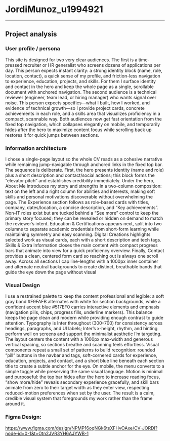 # JordiMunoz_u1994921

---

## Project analysis

### User profile / persona

This site is designed for two very clear audiences. The first is a time-pressed recruiter or HR generalist who screens dozens of applications per day. This person expects instant clarity: a strong identity block (name, role, location, contact), a quick sense of my profile, and friction-less navigation to experience, education, projects, and skills. For them I surface identity and contact in the hero and keep the whole page as a single, scrollable document with anchored navigation. The second audience is a technical reviewer (engineer, team lead, or hiring manager) who wants signal over noise. This person expects specifics—what I built, how I worked, and evidence of technical growth—so I provide project cards, concrete achievements in each role, and a skills area that visualizes proficiency in a compact, scannable way. Both audiences now get fast orientation from the fixed top navigation, which collapses elegantly on mobile, and temporarily hides after the hero to maximize content focus while scrolling back up restores it for quick jumps between sections.

### Information architecture

I chose a single-page layout so the whole CV reads as a cohesive narrative while remaining jump-navigable through anchored links in the fixed top bar. The sequence is deliberate. First, the hero presents identity (name and role) plus a short description and contact/social actions; this block forms the “elevator pitch” and establishes credibility immediately. Under the hero, About Me introduces my story and strengths in a two-column composition: text on the left and a right column for abilities and interests, making soft skills and personal motivations discoverable without overwhelming the page. The Experience section follows as role-based cards with titles, company, dates/location, a concise description, and “Key achievements”. Non-IT roles exist but are tucked behind a “See more” control to keep the primary story focused; they can be revealed or hidden on demand to match the reviewer’s intent. Education & Certifications appears next, split into two columns to separate academic credentials from short-form learning while maintaining symmetry and easy scanning. Digital Creations highlights selected work as visual cards, each with a short description and tech tags. Skills & Extra Information closes the main content with compact progress bars that animate into view for a quick proficiency overview. Finally, Contact provides a clean, centered form card so reaching out is always one scroll away. Across all sections I cap line-lengths with a 1000px inner container and alternate neutral backgrounds to create distinct, breathable bands that guide the eye down the page without visual

### Visual Design

I use a restrained palette to keep the content professional and legible: a soft gray band #F9FAFB alternates with white for section backgrounds, while a confident accent blue #517EF0 carries interactive elements and emphasis (navigation pills, chips, progress fills, underline markers). This balance keeps the page clean and modern while providing enough contrast to guide attention. Typography is Inter throughout (300–700) for consistency across headings, paragraphs, and UI labels; Inter’s x-height, rhythm, and hinting perform well on screens and support the minimalist aesthetic I’m targeting. The layout centers the content with a 1000px max-width and generous vertical spacing, so sections breathe and scanning feels effortless. Visual components repeat a small set of patterns to build recognition: rounded “pill” buttons in the navbar and tags, soft-cornered cards for experience, education, projects, and contact, and a short blue line beneath each section title to create a subtle anchor for the eye. On mobile, the menu converts to a simple toggle while preserving the same visual language. Motion is minimal and purposeful: the top bar hides after the hero to increase reading focus, “show more/hide” reveals secondary experience gracefully, and skill bars animate from zero to their target width as they enter view, respecting reduced-motion preferences when set by the user. The result is a calm, credible visual system that foregrounds my work rather than the frame around it.

### Figma Design:

https://www.figma.com/design/NPMP16oqNGk6tsXFHvOAxe/CV-JORDI?node-id=0-1&t=Otn2JVR3YH6AJYWB-1
